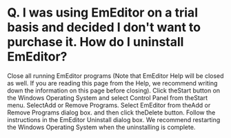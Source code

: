 # Q. I was using EmEditor on a trial basis and decided I don't want to purchase it. How do I uninstall EmEditor?

Close all running EmEditor programs (Note that EmEditor Help will be closed as well. If you are reading this page from the
Help, we recommend writing down the information on this page before closing).
Click theStart button on the Windows Operating System and select Control Panel from theStart menu.
SelectAdd or Remove Programs. Select EmEditor from theAdd or Remove Programs dialog box.
and then click theDelete button. Follow the instructions in the
EmEditor Uninstall dialog box. We recommend restarting the Windows
Operating System when the uninstalling is complete.
